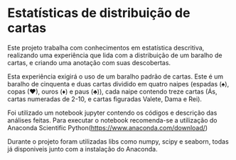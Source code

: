 # Estatísticas de distribuição de cartas

Este projeto trabalha com conhecimentos em estatística descritiva, realizando uma experiência que lida com a distribuição de um baralho de cartas, e criando uma anotação com suas descobertas.

Esta experiência exigirá o uso de um baralho padrão de cartas. Este é um baralho de cinquenta e duas cartas dividido em quatro naipes (espadas (♠), copas (♥), ouros (♦) e paus (♣)), cada naipe contendo treze cartas (Ás, cartas numeradas de 2-10, e cartas figuradas Valete, Dama e Rei). 

Foi utilizado um notebook jupyter contendo os códigos e descrição das análises feitas.
Para executar o notebook recomenda-se a utilização do Anaconda Scientific Python(https://www.anaconda.com/download/)

Durante o projeto foram utilizadas libs como numpy, scipy e seaborn, todas já disponiveis junto com a instalação do Anaconda.